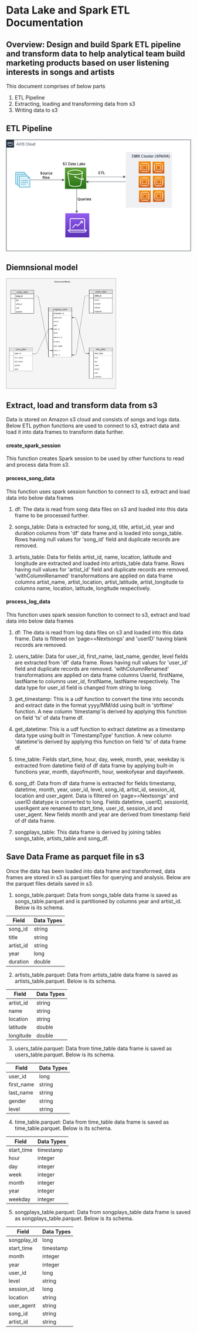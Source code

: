 # Data Lake and Spark ETL Documentation

## Overview: Design and build Spark ETL pipeline and transform data to help analytical team build marketing products based on user listening interests in songs and artists

This document comprises of below parts

1. ETL Pipeline 
2. Extracting, loading and transforming data from s3
3. Writing data to s3


## ETL Pipeline 

![](images/DataLake-ETL.png)


## Diemnsional model 

<img src = "images/DataLake.png" width="300">

## Extract, load and transform data from s3

Data is stored on Amazon s3 cloud and consists of songs and logs data. Below ETL python functions are used to connect to s3, extract data and load it into data frames to transform data further.

#### create_spark_session
This function creates Spark session to be used by other functions to read and process data from s3.

#### process_song_data
This function uses spark session function to connect to s3, extract and load data into below data frames
1. df: The data is read from song data files on s3 and loaded into this data frame to be processed further.

2. songs_table: Data is extracted for song_id, title, artist_id, year and duration columns from 'df' data frame and is loaded into songs_table. Rows having null values for 'song_id' field and duplicate records are removed.

3. artists_table: Data for fields artist_id, name, location, latitude and longitude are extracted and loaded into artists_table data frame. Rows having null values for 'artist_id' field and duplicate records are removed. 'withColumnRenamed' transformations are applied on data frame columns artist_name, artist_location, artist_latitude, artist_longitude to columns name, location, latitude, longitude respectively.

#### process_log_data
This function uses spark session function to connect to s3, extract and load data into below data frames
1. df: The data is read from log data files on s3 and loaded into this data frame. Data is filtered on 'page==Nextsongs' and 'userID' having blank records are removed.

2. users_table: Data for user_id, first_name, last_name, gender, level fields are extracted from 'df' data frame. Rows having null values for 'user_id' field and duplicate records are removed. 'withColumnRenamed' transformations are applied on data frame columns UserId, firstName, lastName to columns user_id, firstName, lastName respectively. The data type for user_id field is changed from string to long.

3. get_timestamp: This is a udf function to convert the time into seconds and extract date in the format yyyy/MM/dd using built in 'strftime' function. A new column 'timestamp'is derived by applying this function on field 'ts' of data frame df.

4. get_datetime: This is a udf function to extract datetime as a timestamp data type using built in 'TimestampType' function. A new column 'datetime'is derived by applying this function on field 'ts' of data frame df.

5. time_table: Fields start_time, hour, day, week, month, year, weekday is extracted from datetime field of df data frame by applying built-in functions year, month, dayofmonth, hour, weekofyear and dayofweek.

6. song_df: Data from df data frame is extracted for fields timestamp, datetime, month, year, user_id, level, song_id, artist_id, session_id, location and user_agent. Data is filtered on 'page==Nextsongs' and userID datatype is converted to long. Fields datetime, userID, sessionId, userAgent are renamed to start_time, user_id, session_id and user_agent. New fields month and year are derived from timestamp field of df data frame.

7. songplays_table: This data frame is derived by joining tables songs_table, artists_table and song_df.

## Save Data Frame as parquet file in s3
Once the data has been loaded into data frame and transformed, data frames are stored in s3 as parquet files for querying and analysis. Below are the parquet files details saved in s3.

1. songs_table.parquet: Data from songs_table data frame is saved as songs_table.parquet and is partitioned by columns year and artist_id. Below is its schema.

| Field             | Data Types   |
|-------------------|--------------|
| song_id           | string       |
| title             | string       |
| artist_id         | string       |
| year              | long         |
| duration          | double       |

2. artists_table.parquet: Data from artists_table data frame is saved as artists_table.parquet. Below is its schema.

| Field             | Data Types   |
|-------------------|--------------|
| artist_id         | string       |
| name              | string       |
| location          | string       |
| latitude          | double       |
| longitude         | double       |

3. users_table.parquet: Data from time_table data frame is saved as users_table.parquet. Below is its schema.

| Field             | Data Types    |
|-------------------|---------------|
| user_id           | long          |
| first_name        | string        |
| last_name         | string        |
| gender            | string        |
| level             | string        |

4. time_table.parquet: Data from time_table data frame is saved as time_table.parquet. Below is its schema.

| Field             | Data Types   |
|-------------------|--------------|
| start_time        | timestamp    |
| hour              | integer      |
| day               | integer      |
| week              | integer      |
| month             | integer      |
| year              | integer      |
| weekday           | integer      |

5. songplays_table.parquet: Data from songplays_table data frame is saved as songplays_table.parquet. Below is its schema.

| Field             | Data Types   |
|-------------------|--------------|
| songplay_id       | long         |
| start_time        | timestamp    |
| month             | integer      |
| year              | integer      |
| user_id           | long         |
| level             | string       |
| session_id        | long         |
| location          | string       |
| user_agent        | string       |
| song_id           | string       |
| artist_id         | string       |



